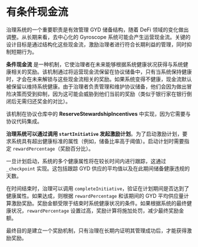 # 有条件现金流

治理系统的一个重要职责是有效管理 GYD 储备结构，随着 DeFi 领域的变化做出调整。从长期来看，去中心化的 Gyroscope 系统可能会产生运营现金流。关键的设计目标是通过结构化这些现金流，激励治理者进行符合长期利益的管理，同时抑制短期行为。

**条件现金流** 是一种机制，它使治理者在未来能够根据系统健康状况获得与系统健康相关的奖励。该机制通过将运营现金流保留在协议储备中，只有当系统保持健康时，才会在未来解锁与这些现金流相关的奖励。如果系统变得不健康，现金流默认被保留以维持系统健康。由于治理者负责管理和维护协议储备，他们会因为做出冒险决策而受到抑制，因为这可能会威胁到他们当前的奖励（类似于银行家在银行倒闭后无需归还奖金的对比）。

该机制在协议仓库中的 **ReserveStewardshipIncentives** 中实现，因为它需要与协议代码集成。

**治理系统可以通过调用 `startInitiative` 发起激励计划**。为了启动激励计划，要求系统具有超出健康标准的属性（例如，储备比率高于阈值）。启动计划时需要指定 `rewardPercentage`（奖励百分比）。

一旦计划启动，系统的多个健康属性将在较长时间内进行跟踪，这通过 `_checkpoint` 实现。这包括跟踪 GYD 供应的平均值以及在此期间储备健康违规的天数。

在时间结束时，治理可以调用 `completeInitiative`，验证在计划期间是否达到了健康属性。如果达成，则根据 `rewardPercentage` 和该期间的 GYD 平均供应量计算激励奖励。奖励金额受限于结束时系统健康状况的条件。如果根据系统的最终健康状况，`rewardPercentage` 设置过高，奖励计算将施加处罚，减少最终奖励金额。

最终目的是建立一个奖励机制，只有治理在长期内证明其管理成功后，才能获得激励奖励。
